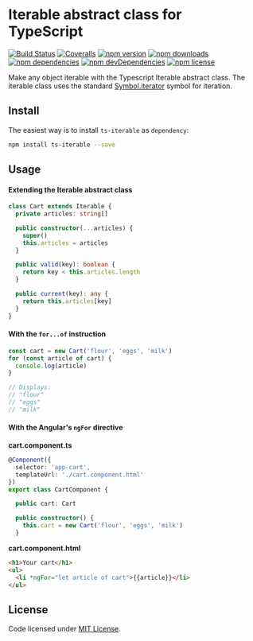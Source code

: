 # Iterable abstract class for TypeScript
[![Build Status](https://img.shields.io/travis/Boulangerie/ts-iterable.svg?style=flat-square)](https://travis-ci.org/Boulangerie/ts-iterable)
[![Coveralls](https://img.shields.io/coveralls/Boulangerie/ts-iterable.svg?branch=master)](https://coveralls.io/github/Boulangerie/ts-iterable)
[![npm version](https://img.shields.io/npm/v/ts-iterable.svg?style=flat-square)](https://www.npmjs.org/package/ts-iterable)
[![npm downloads](https://img.shields.io/npm/dm/ts-iterable.svg?style=flat-square)](http://npm-stat.com/charts.html?package=ts-iterable&from=2016-01-09)
[![npm dependencies](https://img.shields.io/david/Boulangerie/ts-iterable.svg)](https://david-dm.org/Boulangerie/ts-iterable)
[![npm devDependencies](https://img.shields.io/david/dev/Boulangerie/ts-iterable.svg)](https://david-dm.org/Boulangerie/ts-iterable)
[![npm license](https://img.shields.io/npm/l/ts-iterable.svg)](https://www.npmjs.org/package/ts-iterable)

Make any object iterable with the Typescript Iterable abstract class.
The iterable class uses the standard [Symbol.iterator](https://developer.mozilla.org/en-US/docs/Web/JavaScript/Reference/Global_Objects/Symbol/iterator) symbol for iteration.

## Install
The easiest way is to install `ts-iterable` as `dependency`:
```sh
npm install ts-iterable --save
```

## Usage
#### Extending the Iterable abstract class
```ts
class Cart extends Iterable {
  private articles: string[]

  public constructor(...articles) {
    super()
    this.articles = articles
  }

  public valid(key): boolean {
    return key < this.articles.length
  }

  public current(key): any {
    return this.articles[key]
  }
}
```

#### With the `for...of` instruction
```ts
const cart = new Cart('flour', 'eggs', 'milk')
for (const article of cart) {
  console.log(article)
}

// Displays:
// "flour"
// "eggs"
// "milk"
```

#### With the Angular's `ngFor` directive
**cart.component.ts**
```ts
@Component({
  selector: 'app-cart',
  templateUrl: './cart.component.html'
})
export class CartComponent {

  public cart: Cart

  public constructor() {
    this.cart = new Cart('flour', 'eggs', 'milk')
  }
```

**cart.component.html**
```html
<h1>Your cart</h1>
<ul>
  <li *ngFor="let article of cart">{{article}}</li>
</ul>
```

## License
Code licensed under [MIT License](LICENSE).
